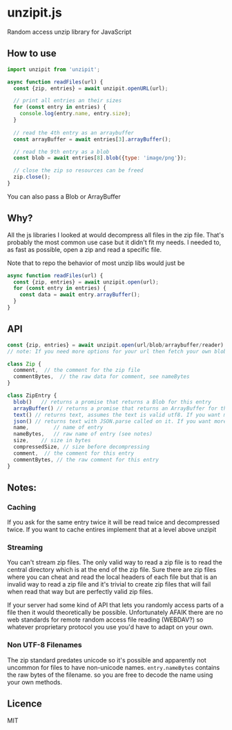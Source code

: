 # unzipit.js

Random access unzip library for JavaScript

## How to use

```js
import unzipit from 'unzipit';

async function readFiles(url) {
  const {zip, entries} = await unzipit.openURL(url);

  // print all entries an their sizes
  for (const entry in entries) {
    console.log(entry.name, entry.size);
  }
  
  // read the 4th entry as an arraybuffer
  const arrayBuffer = await entries[3].arrayBuffer();

  // read the 9th entry as a blob
  const blob = await entries[8].blob({type: 'image/png'});

  // close the zip so resources can be freed
  zip.close();
}
```

You can also pass a Blob or ArrayBuffer

## Why?

All the js libraries I looked at would decompress all files in the zip file.
That's probably the most common use case but it didn't fit my needs. I needed
to, as fast as possible, open a zip and read a specific file.

Note that to repo the behavior of most unzip libs would just be

```js
async function readFiles(url) {
  const {zip, entries} = await unzipit.open(url);
  for (const entry in entries) {
    const data = await entry.arrayBuffer();
  }
}
```

## API

```js
const {zip, entries} = await unzipit.open(url/blob/arraybuffer/reader)
// note: If you need more options for your url then fetch your own blob and pass the blob in
```

```js
class Zip {
  comment,  // the comment for the zip file
  commentBytes,  // the raw data for comment, see nameBytes
}
```

```js
class ZipEntry {
  blob()   // returns a promise that returns a Blob for this entry
  arrayBuffer() // returns a promise that returns an ArrayBuffer for this entry
  text() // returns text, assumes the text is valid utf8. If you want more options decode arrayBuffer yourself
  json() // returns text with JSON.parse called on it. If you want more options decode arrayBuffer yourself
  name,        // name of entry
  nameBytes,   // raw name of entry (see notes)
  size,    // size in bytes
  compressedSize, // size before decompressing
  comment,  // the comment for this entry
  commentBytes, // the raw comment for this entry
}
```

## Notes:

### Caching

If you ask for the same entry twice it will be read twice and decompressed twice.
If you want to cache entires implement that at a level above unzipit

### Streaming

You can't stream zip files. The only valid way to read a zip file is to read the
central directory which is at the end of the zip file. Sure there are zip files
where you can cheat and read the local headers of each file but that is an invalid
way to read a zip file and it's trivial to create zip files that will fail when
read that way but are perfectly valid zip files.

If your server had some kind of API that lets you randomly access parts of a file
then it would theoretically be possible. Unfortunately AFAIK there are no web standards
for remote random access file reading (WEBDAV?) so whatever proprietary protocol you use you'd
have to adapt on your own.

### Non UTF-8 Filenames

The zip standard predates unicode so it's possible and apparently not uncommon for files
to have non-unicode names. `entry.nameBytes` contains the raw bytes of the filename.
so you are free to decode the name using your own methods.

## Licence

MIT
